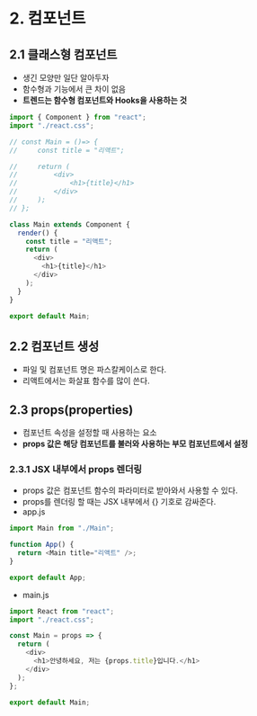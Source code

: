 # 2. 컴포넌트

## 2.1 클래스형 컴포넌트

- 생긴 모양만 일단 알아두자
- 함수형과 기능에서 큰 차이 없음
- **트렌드는 함수형 컴포넌트와 Hooks을 사용하는 것**

```js
import { Component } from "react";
import "./react.css";

// const Main = ()=> {
//     const title = "리액트";

//     return (
//         <div>
//             <h1>{title}</h1>
//         </div>
//     );
// };

class Main extends Component {
  render() {
    const title = "리액트";
    return (
      <div>
        <h1>{title}</h1>
      </div>
    );
  }
}

export default Main;
```

## 2.2 컴포넌트 생성

- 파일 및 컴포넌트 명은 파스칼케이스로 한다.
- 리액트에서는 화살표 함수를 많이 쓴다.

## 2.3 props(properties)

- 컴포넌트 속성을 설정할 때 사용하는 요소
- **props 값은 해당 컴포넌트를 불러와 사용하는 부모 컴포넌트에서 설정**

### 2.3.1 JSX 내부에서 props 렌더링

- props 값은 컴포넌트 함수의 파라미터로 받아와서 사용할 수 있다.
- props를 렌더링 할 때는 JSX 내부에서 {} 기호로 감싸준다.
- app.js

```js
import Main from "./Main";

function App() {
  return <Main title="리액트" />;
}

export default App;
```

- main.js

```js
import React from "react";
import "./react.css";

const Main = props => {
  return (
    <div>
      <h1>안녕하세요, 저는 {props.title}입니다.</h1>
    </div>
  );
};

export default Main;
```
